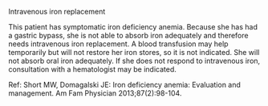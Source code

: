 Intravenous iron replacement

This patient has symptomatic iron deficiency anemia. Because she has had a gastric bypass, she is not able to absorb iron adequately and therefore needs intravenous iron replacement. A blood transfusion may help temporarily but will not restore her iron stores, so it is not indicated. She will not absorb oral iron adequately. If she does not respond to intravenous iron, consultation with a hematologist may be indicated.

Ref: Short MW, Domagalski JE: Iron deficiency anemia: Evaluation and management. Am Fam Physician 2013;87(2):98-104.